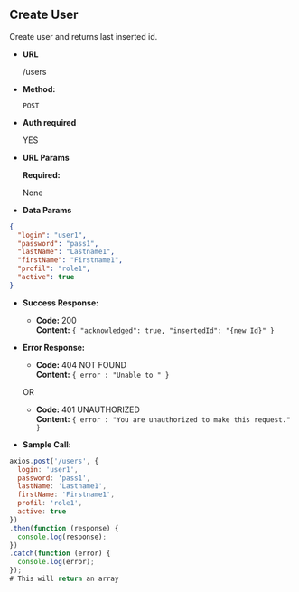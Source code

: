 ## **Create User**

Create user and returns last inserted id.

- **URL**

  /users

- **Method:**

  `POST`

- **Auth required**

  YES

- **URL Params**

  **Required:**

  None

- **Data Params**

```json
{
  "login": "user1",
  "password": "pass1",
  "lastName": "Lastname1",
  "firstName": "Firstname1",
  "profil": "role1",
  "active": true
}
```

- **Success Response:**

  - **Code:** 200 <br />
    **Content:** `{ "acknowledged": true, "insertedId": "{new Id}" }`

- **Error Response:**

  - **Code:** 404 NOT FOUND <br />
    **Content:** `{ error : "Unable to " }`

  OR

  - **Code:** 401 UNAUTHORIZED <br />
    **Content:** `{ error : "You are unauthorized to make this request." }`

- **Sample Call:**

```javascript
axios.post('/users', {
  login: 'user1',
  password: 'pass1',
  lastName: 'Lastname1',
  firstName: 'Firstname1',
  profil: 'role1',
  active: true
})
.then(function (response) {
  console.log(response);
})
.catch(function (error) {
  console.log(error);
});
# This will return an array
```
